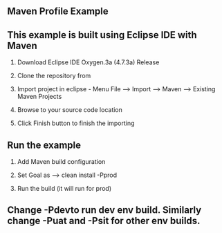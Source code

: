 ## Maven Profile Example

## This example is built using Eclipse IDE with Maven

1. Download Eclipse IDE Oxygen.3a (4.7.3a) Release
 
2. Clone the repository from 

3. Import project in eclipse - Menu File –> Import –> Maven –> Existing Maven Projects

4. Browse to your source code location

5. Click Finish button to finish the importing

## Run the example

1. Add Maven build configuration 

2. Set Goal as --> clean install -Pprod

3. Run the build (it will run for prod)

## Change -Pdevto run dev env build. Similarly change -Puat and -Psit for other env builds.